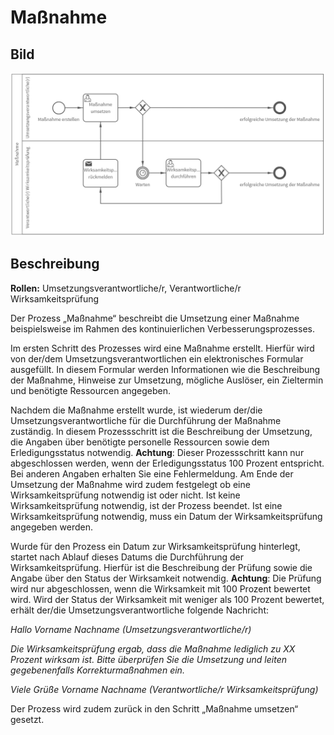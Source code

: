 # Maßnahme
## Bild
<img src="./Maßnahme.PNG">

## Beschreibung 

**Rollen:** Umsetzungsverantwortliche/r, Verantwortliche/r Wirksamkeitsprüfung

Der Prozess „Maßnahme“ beschreibt die Umsetzung einer Maßnahme beispielsweise im Rahmen des kontinuierlichen Verbesserungsprozesses.

Im ersten Schritt des Prozesses wird eine Maßnahme erstellt. Hierfür wird von der/dem Umsetzungsverantwortlichen ein elektronisches Formular ausgefüllt. In diesem Formular werden Informationen wie die Beschreibung der Maßnahme, Hinweise zur Umsetzung, mögliche Auslöser, ein Zieltermin und benötigte Ressourcen angegeben.

Nachdem die Maßnahme erstellt wurde, ist wiederum der/die Umsetzungsverantwortliche für die Durchführung der Maßnahme zuständig. In diesem Prozessschritt ist die Beschreibung der Umsetzung, die Angaben über benötigte personelle Ressourcen sowie dem Erledigungsstatus notwendig. **Achtung**: Dieser Prozessschritt kann nur abgeschlossen werden, wenn der Erledigungsstatus 100 Prozent entspricht. Bei anderen Angaben erhalten Sie eine Fehlermeldung. Am Ende der Umsetzung der Maßnahme wird zudem festgelegt ob eine Wirksamkeitsprüfung notwendig ist oder nicht. Ist keine Wirksamkeitsprüfung notwendig, ist der Prozess beendet. Ist eine Wirksamkeitsprüfung notwendig, muss ein Datum der Wirksamkeitsprüfung angegeben werden.

Wurde für den Prozess ein Datum zur Wirksamkeitsprüfung hinterlegt, startet nach Ablauf dieses Datums die Durchführung der Wirksamkeitsprüfung. Hierfür ist die Beschreibung der Prüfung sowie die Angabe über den Status der Wirksamkeit notwendig. **Achtung**: Die Prüfung wird nur abgeschlossen, wenn die Wirksamkeit mit 100 Prozent bewertet wird. Wird der Status der Wirksamkeit mit weniger als 100 Prozent bewertet, erhält der/die Umsetzungsverantwortliche folgende Nachricht:

_Hallo Vorname Nachname (Umsetzungsverantwortliche/r)_

_Die Wirksamkeitsprüfung ergab, dass die Maßnahme lediglich zu XX Prozent wirksam ist._
_Bitte überprüfen Sie die Umsetzung und leiten gegebenenfalls Korrekturmaßnahmen ein._

_Viele Grüße_
_Vorname Nachname (Verantwortliche/r Wirksamkeitsprüfung)_

Der Prozess wird zudem zurück in den Schritt „Maßnahme umsetzen“ gesetzt.
